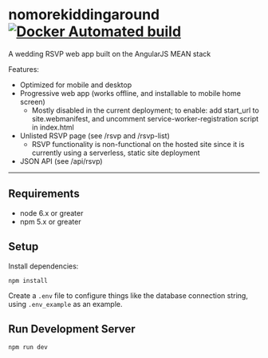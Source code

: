 # nomorekiddingaround [![Docker Automated build](https://img.shields.io/docker/automated/joegarb/nomorekiddingaround.svg)](https://hub.docker.com/r/joegarb/nomorekiddingaround/)

A wedding RSVP web app built on the AngularJS MEAN stack

Features:
- Optimized for mobile and desktop
- Progressive web app (works offline, and installable to mobile home screen)
  - Mostly disabled in the current deployment; to enable: add start_url to site.webmanifest, and uncomment service-worker-registration script in index.html
- Unlisted RSVP page (see /rsvp and /rsvp-list)
  - RSVP functionality is non-functional on the hosted site since it is currently using a serverless, static site deployment
- JSON API (see /api/rsvp)

---

## Requirements

- node 6.x or greater
- npm 5.x or greater

## Setup

Install dependencies:

    npm install
    
Create a `.env` file to configure things like the database connection string, using `.env_example` as an example.

## Run Development Server

    npm run dev
